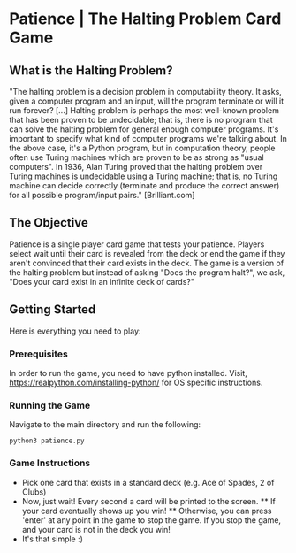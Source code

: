 # Patience | The Halting Problem Card Game

## What is the Halting Problem?

"The halting problem is a decision problem in computability theory. It asks, given a computer program and an input, will the program terminate or will it run forever? [...] Halting problem is perhaps the most well-known problem that has been proven to be undecidable; that is, there is no program that can solve the halting problem for general enough computer programs. It's important to specify what kind of computer programs we're talking about. In the above case, it's a Python program, but in computation theory, people often use Turing machines which are proven to be as strong as "usual computers". In 1936, Alan Turing proved that the halting problem over Turing machines is undecidable using a Turing machine; that is, no Turing machine can decide correctly (terminate and produce the correct answer) for all possible program/input pairs." [Brilliant.com]

## The Objective

Patience is a single player card game that tests your patience. Players select wait until their card is revealed from the deck
or end the game if they aren't convinced that their card exists in the deck. The game is a version of the halting problem but instead of asking "Does the program halt?", we ask, "Does your card exist in an infinite deck of cards?"

## Getting Started

Here is everything you need to play:

### Prerequisites

In order to run the game, you need to have python installed. Visit, https://realpython.com/installing-python/ for OS specific instructions.

### Running the Game

Navigate to the main directory and run the following:
```
python3 patience.py
```

### Game Instructions
* Pick one card that exists in a standard deck (e.g. Ace of Spades, 2 of Clubs)
* Now, just wait! Every second a card will be printed to the screen.
    ** If your card eventually shows up you win!
    ** Otherwise, you can press 'enter' at any point in the game to stop the
    game. If you stop the game, and your card is not in the deck you win!
* It's that simple :)

